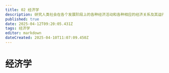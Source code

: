 ```yaml
---
title: 02 经济学
description: 研究人类社会在各个发展阶段上的各种经济活动和各种相应的经济关系及其运行、发展规律的学科。
published: true
date: 2025-04-12T09:20:05.431Z
tags: 经济学
editor: markdown
dateCreated: 2025-04-10T11:07:09.450Z
---
```


# 经济学